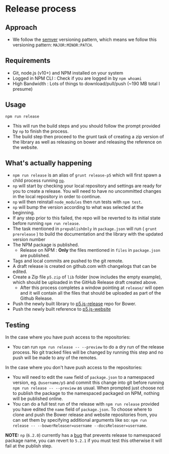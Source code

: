 # Release process

## Approach
* We follow the [semver](https://semver.org/) versioning pattern, which means we follow this versioning pattern: `MAJOR:MINOR:PATCH`.


## Requirements
* Git, node.js (v10+) and NPM installed on your system
* Logged in NPM CLI : Check if you are logged in by `npm whoami`
* High Bandwidth : Lots of things to download/pull/push (\~190 MB total I presume)

## Usage
```
npm run release
```

* This will run the build steps and you should follow the prompt provided by `np` to finish the process.
* The build step then proceed to the grunt task of creating a zip version of the library as well as releasing on bower and releasing the reference on the website.

## What's actually happening
* `npm run release` is an alias of `grunt release-p5` which will first spawn a child process running [`np`](https://www.npmjs.com/package/np).
* `np` will start by checking your local repository and settings are ready for you to create a release. You will need to have no uncommitted changes in the local repository in order to continue.
* `np` will then reinstall `node_modules` then run tests with `npm test`.
* `np` will bump the version according to what was selected at the beginning.
* If any step prior to this failed, the repo will be reverted to its initial state before running `npm run release`.
* The task mentioned in `prepublishOnly` in `package.json` will run ( `grunt prerelease` ) to build the documentation and the library with the updated version number
* The NPM package is published.
	* Release on NPM : __Only__ the files mentioned in `files` in `package.json` are published.
* Tags and local commits are pushed to the git remote.
* A draft release is created on github.com with changelogs that can be edited.
* Create a Zip file `p5.zip` of `lib` folder (now includes the empty example), which should be uploaded in the GitHub Release draft created above.
	* After this process completes a window pointing at `release/` will open and it will contain all the files that should be uploaded as part of the Github Release.
* Push the newly built library to [p5.js-release](https://github.com/processing/p5.js-release) repo for Bower.
* Push the newly built reference to [p5.js-website](https://github.com/processing/p5.js-website)

## Testing
In the case where you have push access to the repositories:
* You can run `npm run release -- --preview` to do a dry run of the release process. No git tracked files will be changed by running this step and no push will be made to any of the remotes.

In the case where you don't have push access to the repositories:
* You will need to edit the `name` field of `package.json` to a namespaced version, eg. `@username/p5` and commit this change into git before running `npm run release -- --preview` as usual. When prompted just choose not to publish the package to the namespaced packaged on NPM, nothing will be published online.
* You can do a full test run of the release with `npm run release` provided you have edited the `name` field of `package.json`. To choose where to clone and push the Bower release and website repositories from, you can set them by specifying additional arguments like so: `npm run release -- --bowerReleaser=username --docsReleaser=username`.

__NOTE:__ `np` (`6.2.0`) currently has a [bug](https://github.com/sindresorhus/np/issues/508) that prevents release to namespaced package name, you can revert to `5.2.1` if you must test this otherwise it will fail at the publish step.